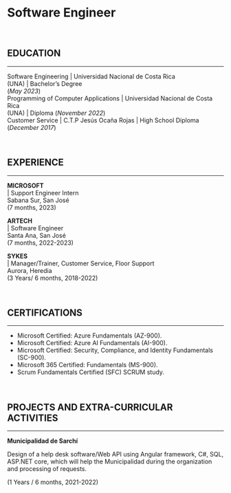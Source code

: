 # Software Engineer

<br />

## EDUCATION
_________________________________________________________________

Software Engineering | Universidad Nacional de Costa Rica<br /> (UNA) | Bachelor’s Degree<br /> (_May 2023_)								       		
Programming of Computer Applications | Universidad Nacional de Costa Rica<br /> (UNA) | Diploma (_November 2022_)	 			        		
Customer Service | C.T.P Jesús Ocaña Rojas | High School Diploma<br /> (_December 2017_)

<br />

## EXPERIENCE
_____________________________________________________________________

**MICROSOFT**<br /> | Support Engineer Intern<br /> Sabana Sur, San José<br /> (7 months, 2023)

**ARTECH**<br /> | Software Engineer<br /> Santa Ana, San José<br /> (7 months, 2022-2023)

**SYKES**<br /> | Manager/Trainer, Customer Service, Floor Support<br /> Aurora, Heredia<br /> (3 Years/ 6 months, 2018-2022)

<br />

## CERTIFICATIONS
_____________________________________________________________________

* Microsoft Certified: Azure Fundamentals (AZ-900).
* Microsoft Certified: Azure AI Fundamentals (AI-900).
* Microsoft Certified: Security, Compliance, and Identity Fundamentals (SC-900).
* Microsoft 365 Certified: Fundamentals (MS-900).
* Scrum Fundamentals Certified (SFC) SCRUM study.

<br />

## PROJECTS AND EXTRA-CURRICULAR ACTIVITIES
_____________________________________________________________________

**Municipalidad de Sarchí** 

Design of a help desk software/Web API using Angular framework, C#, SQL, ASP.NET core, which will help the Municipalidad during the 
organization and processing of requests.

(1 Years / 6 months, 2021-2022)
